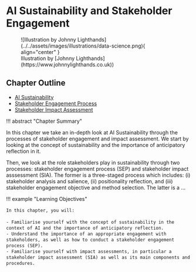 # AI Sustainability and Stakeholder Engagement
<figure markdown>
  ![Illustration by Johnny Lighthands](../../assets/images/illustrations/data-science.png){ align="center" }
  <figcaption>Illustration by [Johnny Lighthands](https://www.johnnylighthands.co.uk))</figcaption>
</figure>

## Chapter Outline

- [AI Sustainability](sustainability.md)
- [Stakeholder Engagement Process](engagement.md)
- [Stakeholder Impact Assessment](impact.md)


!!! abstract "Chapter Summary"

   In this chapter we take an in-depth look at AI Sustainability through the processes of stakeholder engagement and impact assessment. We start by looking at the concept of sustainability and the importance of anticipatory reflection in it.

   Then, we look at the role stakeholders play in sustainability through two processes: stakeholder engagement process (SEP) and stakeholder impact asssessment (SIA). The former is a three-staged process which includes: (i) stakeholder analysis and salience, (ii) positionality reflection, and (iii) stakeholder engagement objective and method selection. The latter is a ...

!!! example "Learning Objectives"

    In this chapter, you will:
    
    - Familiarise yourself with the concept of sustainability in the context of AI and the importance of anticipatory reflection.
    - Understand the importance of an appropriate engagement with stakeholders, as well as how to conduct a stakeholder engagement process (SEP).
    - Familiarise yourself with impact assessments, in particular a stakeholder impact assessment (SIA) as well as its main components and procedures.
